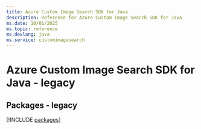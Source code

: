 ```yaml
---
title: Azure Custom Image Search SDK for Java
description: Reference for Azure Custom Image Search SDK for Java
ms.date: 10/01/2025
ms.topic: reference
ms.devlang: java
ms.service: customimagesearch
---
```

# Azure Custom Image Search SDK for Java - legacy
## Packages - legacy
[!INCLUDE [packages](custom-image-search-index.md)]